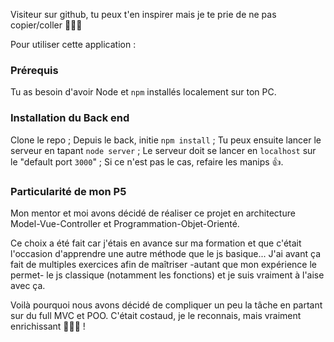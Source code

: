 Visiteur sur github, tu peux t'en inspirer mais je te prie de ne pas copier/coller 🙇‍♀️🙏


Pour utiliser cette application :

### Prérequis ###
Tu as besoin d'avoir Node et `npm` installés localement sur ton PC.

### Installation du Back end ###
Clone le repo ;
Depuis le back, initie `npm install` ;
Tu peux ensuite lancer le serveur en tapant `node server` ; 
Le serveur doit se lancer en `localhost` sur le "default port `3000`" ;
Si ce n'est pas le cas, refaire les manips 👍.

### Particularité de mon P5 ###
Mon mentor et moi avons décidé de réaliser ce projet en architecture Model-Vue-Controller et Programmation-Objet-Orienté.

Ce choix a été fait car j'étais en avance sur ma formation et que c'était l'occasion d'apprendre une autre méthode que le js basique...
J'ai avant ça fait de multiples exercices afin de maîtriser -autant que mon expérience le permet- le js classique (notamment les fonctions) et je suis vraiment à l'aise avec ça.

Voilà pourquoi nous avons décidé de compliquer un peu la tâche en partant sur du full MVC et POO.
C'était costaud, je le reconnais, mais vraiment enrichissant 👩‍💻💡 !